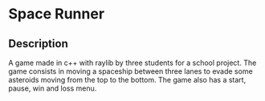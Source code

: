 # Space Runner
## Description
A game made in c++ with raylib by three students for a school project. The game consists in moving a spaceship between three lanes to evade some asteroids moving from the top to the bottom. The game also has a start, pause, win and loss menu.
